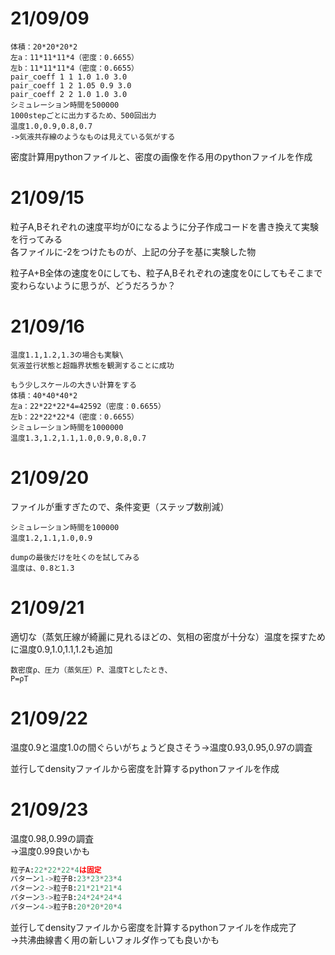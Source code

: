 # 21/09/09

```
体積：20*20*20*2
左a：11*11*11*4（密度：0.6655）
左b：11*11*11*4（密度：0.6655）
pair_coeff 1 1 1.0 1.0 3.0
pair_coeff 1 2 1.05 0.9 3.0
pair_coeff 2 2 1.0 1.0 3.0
シミュレーション時間を500000
1000stepごとに出力するため、500回出力
温度1.0,0.9,0.8,0.7
->気液共存線のようなものは見えている気がする
```

密度計算用pythonファイルと、密度の画像を作る用のpythonファイルを作成

# 21/09/15
粒子A,Bそれぞれの速度平均が0になるように分子作成コードを書き換えて実験を行ってみる\
各ファイルに-2をつけたものが、上記の分子を基に実験した物

粒子A+B全体の速度を0にしても、粒子A,Bそれぞれの速度を0にしてもそこまで変わらないように思うが、どうだろうか？

# 21/09/16
```
温度1.1,1.2,1.3の場合も実験\
気液並行状態と超臨界状態を観測することに成功
```

```粒子数8倍にして、サイズ拡大（気液をより綺麗に見るため）
もう少しスケールの大きい計算をする
体積：40*40*40*2
左a：22*22*22*4=42592（密度：0.6655）
左b：22*22*22*4（密度：0.6655）
シミュレーション時間を1000000
温度1.3,1.2,1.1,1.0,0.9,0.8,0.7
```

# 21/09/20
ファイルが重すぎたので、条件変更（ステップ数削減）
```
シミュレーション時間を100000
温度1.2,1.1,1.0,0.9
```

```
dumpの最後だけを吐くのを試してみる
温度は、0.8と1.3
```
# 21/09/21
適切な（蒸気圧線が綺麗に見れるほどの、気相の密度が十分な）温度を探すために温度0.9,1.0,1.1,1.2も追加
```
数密度ρ、圧力（蒸気圧）P、温度Tとしたとき、
P=ρT
```

# 21/09/22
温度0.9と温度1.0の間ぐらいがちょうど良さそう->温度0.93,0.95,0.97の調査

並行してdensityファイルから密度を計算するpythonファイルを作成

# 21/09/23
温度0.98,0.99の調査\
->温度0.99良いかも

```generate_atoms.py
粒子A:22*22*22*4は固定
パターン1->粒子B:23*23*23*4
パターン2->粒子B:21*21*21*4
パターン3->粒子B:24*24*24*4
パターン4->粒子B:20*20*20*4
```

並行してdensityファイルから密度を計算するpythonファイルを作成完了\
->共沸曲線書く用の新しいフォルダ作っても良いかも

